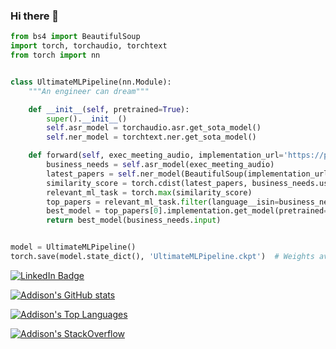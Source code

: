 ### Hi there 👋

<!-- TODO better header/banner image -->

```python
from bs4 import BeautifulSoup
import torch, torchaudio, torchtext
from torch import nn


class UltimateMLPipeline(nn.Module):
    """An engineer can dream"""

    def __init__(self, pretrained=True):
        super().__init__()
        self.asr_model = torchaudio.asr.get_sota_model()
        self.ner_model = torchtext.ner.get_sota_model()

    def forward(self, exec_meeting_audio, implementation_url='https://paperswithcode.com'):
        business_needs = self.asr_model(exec_meeting_audio)
        latest_papers = self.ner_model(BeautifulSoup(implementation_url, 'html.parser'))
        similarity_score = torch.cdist(latest_papers, business_needs.use_case, p=2)
        relevant_ml_task = torch.max(similarity_score)
        top_papers = relevant_ml_task.filter(language__isin=business_needs.tech_stack).order_by(business_needs.kpi)
        best_model = top_papers[0].implementation.get_model(pretrained=True)
        return best_model(business_needs.input)


model = UltimateMLPipeline()
torch.save(model.state_dict(), 'UltimateMLPipeline.ckpt')  # Weights available tomorrow ;)
```

[![LinkedIn Badge](https://img.shields.io/badge/LinkedIn-0077B5?style=for-the-badge&logo=linkedin&logoColor=white)](https://www.linkedin.com/in/addison-klinke-28768b97/)

<!-- TODO Etsy shop badge -->
<!-- TODO tech stack tool badges -->
<!-- TODO organize into sections -->

[![Addison's GitHub stats](https://github-readme-stats.vercel.app/api?username=addisonklinke&count_private=true&theme=onedark)](https://github.com/anuraghazra/github-readme-stats)

[![Addison's Top Languages](https://github-readme-stats.vercel.app/api/top-langs/?username=addisonklinke&layout=compact&langs_count=3&exclude_repo=misc&theme=onedark)](https://github.com/anuraghazra/github-readme-stats)

[![Addison's StackOverflow](https://github-readme-stackoverflow.vercel.app/?userID=7446465&layout=compact&theme=dark)](https://stackoverflow.com/users/7446465/addison-klinke)


<!--
**addisonklinke/addisonklinke** is a ✨ _special_ ✨ repository because its `README.md` (this file) appears on your GitHub profile.

Here are some ideas to get you started:

- 🔭 I’m currently working on ...
- 🌱 I’m currently learning ...
- 👯 I’m looking to collaborate on ...
- 🤔 I’m looking for help with ...
- 💬 Ask me about ...
- 📫 How to reach me: ...
- 😄 Pronouns: ...
- ⚡ Fun fact: ...
-->
